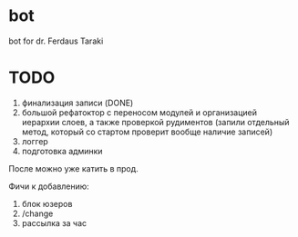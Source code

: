 # bot
bot for dr. Ferdaus Taraki

# TODO
1. финализация записи (DONE)
2. большой рефатоктор с переносом модулей и организацией иерархии слоев, а также проверкой рудиментов (запили отдельный метод, который со стартом проверит вообще наличие записей)
3. логгер
4. подготовка админки

После можно уже катить в прод.

Фичи к добавлению:
1. блок юзеров
2. /change
3. рассылка за час
